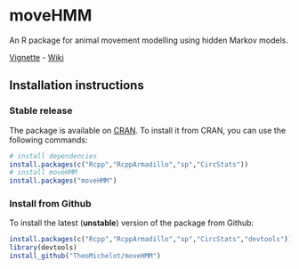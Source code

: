 # moveHMM
An R package for animal movement modelling using hidden Markov models.

[Vignette](https://cran.r-project.org/web/packages/moveHMM/vignettes/moveHMM-guide.pdf) -
[Wiki](https://github.com/TheoMichelot/moveHMM/wiki)

## Installation instructions

### Stable release
The package is available on [CRAN](https://cran.r-project.org/web/packages/moveHMM/index.html). To install it from CRAN,
you can use the following commands:
``` R
# install dependencies
install.packages(c("Rcpp","RcppArmadillo","sp","CircStats"))
# install moveHMM
install.packages("moveHMM")
```

### Install from Github
To install the latest (**unstable**) version of the package from Github:
``` R
install.packages(c("Rcpp","RcppArmadillo","sp","CircStats","devtools"))
library(devtools)
install_github("TheoMichelot/moveHMM")
```
